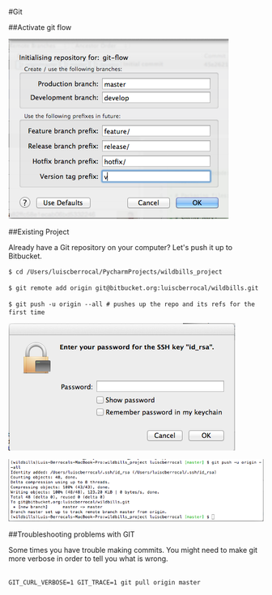 #Git

##Activate git flow

![Activate git flow 1](./images/image054.png "Activate git flow 1")

##Existing Project

Already have a Git repository on your computer? Let's push it up to Bitbucket.

```
$ cd /Users/luiscberrocal/PycharmProjects/wildbills_project

$ git remote add origin git@bitbucket.org:luiscberrocal/wildbills.git

$ git push -u origin --all # pushes up the repo and its refs for the first time
```

![Existing Project 1](./images/image055.png "Existing Project 1")

![Existing Project 2](./images/image056.png "Existing Project 2")


##Troubleshooting problems with GIT

Some times you have trouble making commits. You might need to make git more verbose in order to tell you what is wrong.

```

GIT_CURL_VERBOSE=1 GIT_TRACE=1 git pull origin master

```